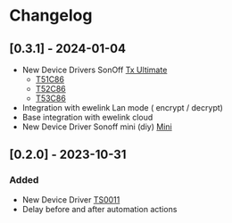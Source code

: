 # Changelog

## [0.3.1] - 2024-01-04
- New Device Drivers SonOff [Tx Ultimate](https://sonoff.tech/product/smart-wall-switches/tx-ultimate/)
    - [T51C86](src/main/java/ovh/angrysoft/homedaemon/devices/sonoff/T51C86.java)
    - [T52C86](src/main/java/ovh/angrysoft/homedaemon/devices/sonoff/T52C86.java)
    - [T53C86](src/main/java/ovh/angrysoft/homedaemon/devices/sonoff/T53C86.java)
- Integration with ewelink Lan mode ( encrypt / decrypt)
- Base integration with ewelink cloud
- New Device Driver Sonoff mini (diy) [Mini](src/main/java/ovh/angrysoft/homedaemon/devices/sonoff/Mini.java)

## [0.2.0] - 2023-10-31

### Added

- New Device Driver [TS0011](src/main/java/ovh/angrysoft/homedaemon/devices/tuya/TS0011.java)
- Delay before and after automation actions
